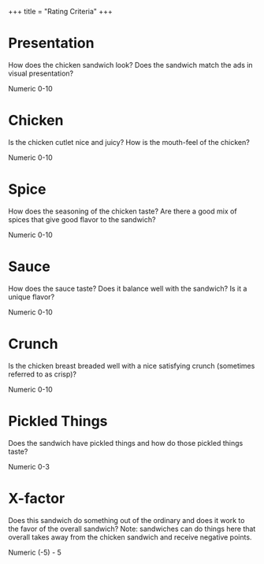 +++
title = "Rating Criteria"
+++

# Presentation

How does the chicken sandwich look? Does the sandwich match the ads in visual
presentation?

Numeric 0-10

# Chicken

Is the chicken cutlet nice and juicy? How is the mouth-feel of the chicken?

Numeric 0-10

# Spice

How does the seasoning of the chicken taste? Are there a good mix of spices
that give good flavor to the sandwich?

Numeric 0-10

# Sauce

How does the sauce taste? Does it balance well with the sandwich? Is it a
unique flavor?

Numeric 0-10

# Crunch

Is the chicken breast breaded well with a nice satisfying crunch (sometimes
referred to as crisp)?

Numeric 0-10

# Pickled Things

Does the sandwich have pickled things and how do those pickled things taste?

Numeric 0-3

# X-factor

Does this sandwich do something out of the ordinary and does it work to the
favor of the overall sandwich? Note: sandwiches can do things here that overall
takes away from the chicken sandwich and receive negative points.

Numeric (-5) - 5
